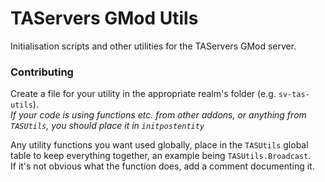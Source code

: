 # TAServers GMod Utils

Initialisation scripts and other utilities for the TAServers GMod server.  

### Contributing
Create a file for your utility in the appropriate realm's folder (e.g. `sv-tas-utils`).  
*If your code is using functions etc. from other addons, or anything from `TASUtils`, you should place it in `initpostentity`*  

Any utility functions you want used globally, place in the `TASUtils` global table to keep everything together, an example being `TASUtils.Broadcast`.  
If it's not obvious what the function does, add a comment documenting it.
